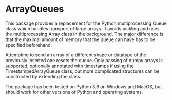 # ArrayQueues

This package provides a replacement for the Python multiprocessing Queue class which handles transport of large arrays.
It avoids pickling and uses the multiprocessing Array class in the background.
The major difference is that the maximal amount of memory that the queue can have has to be specified beforehand.

Attempting to send an array of a different shape or datatype of the previously inserted one resets the queue.
Only passing of numpy arrays is supported, optionally annotated with timestamps if using the TimestampedArrayQueue class,
but more complicated structures can be constructed by extending the class.

The package has been tested on Python 3.6 on Windows and MacOS, but should work for other versions of
Python and operating systems.






